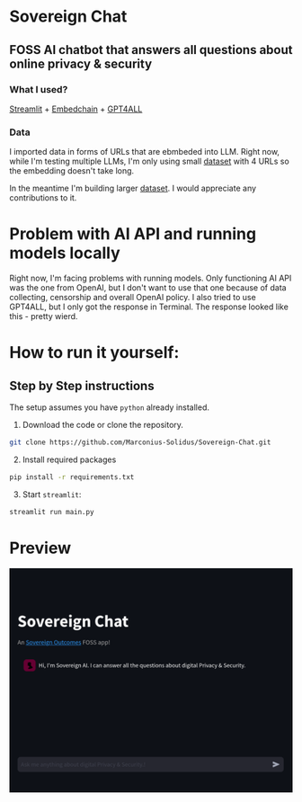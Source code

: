 # Sovereign Chat
## FOSS AI chatbot that answers all questions about online privacy & security

### What I used?
[Streamlit](https://github.com/streamlit/streamlit) + [Embedchain](https://github.com/embedchain/embedchain/tree/main) + [GPT4ALL](https://gpt4all.io/index.html)
### Data
I imported data in forms of URLs that are ebmbeded into LLM. Right now, while I'm testing multiple LLMs, I'm only using small [dataset](https://gist.githubusercontent.com/Marconius-Solidus/1364954319a117c654cda37fc6b2f96e/raw/19281dc976e499911d0b94093c3bb3f6c9d18866/gistfile1.csv) with 4 URLs so the embedding doesn't take long.

In the meantime I'm building larger [dataset](https://github.com/Marconius-Solidus/Sovereign-Chat/blob/main/Data.csv). I would appreciate any contributions to it.

# Problem with AI API and running models locally
Right now, I'm facing problems with running models. Only functioning AI API was the one from OpenAI, but I don't want to use that one because of data collecting, censorship and overall OpenAI policy. I also tried to use GPT4ALL, but I only got the response in Terminal. The response looked like this - pretty wierd.

# How to run it yourself:
## Step by Step instructions

The setup assumes you have `python` already installed.

1. Download the code or clone the repository.
```bash
git clone https://github.com/Marconius-Solidus/Sovereign-Chat.git
```

2. Install required packages
```bash
pip install -r requirements.txt
```
3. Start `streamlit`:
```bash
streamlit run main.py
```

# Preview

![Screenshot](https://github.com/Marconius-Solidus/Sovereign-Chat/blob/main/Screenshot)
